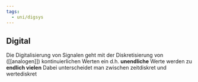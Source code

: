 ```yaml
---
tags:
  - uni/digsys
---
```

## Digital
Die Digitalisierung von Signalen geht mit der Diskretisierung von ([[analogen]]) kontinuierlichen Werten ein d.h. **unendliche** Werte werden zu **endlich vielen**
Dabei unterscheidet man zwischen zeitdiskret und wertediskret